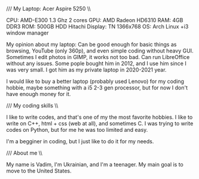 /// My Laptop: Acer Aspire 5250 \\\

CPU: AMD-E300 1.3 Ghz 2 cores
GPU: AMD Radeon HD6310
RAM: 4GB DDR3
ROM: 500GB HDD Hitachi
Display: TN 1366x768
OS: Arch Linux +i3 window manager

My opinion about my laptop: Can be good enough for basic things as browsing, YouTube (only 360p), and even simple coding without heavy GUI. Sometimes I edit photos in GIMP, it works not too bad. Can run LibreOffice without any issues. Some pople bought him in 2012, and I use him since I was very small. I got him as my private laptop in 2020-2021 year.

I would like to buy a better laptop (probably used Lenovo) for my coding hobbie, maybe something with a i5 2-3 gen processor, but for now I don't have enough money for it.


/// My coding skills \\\

I like to write codes, and that's one of my the most favorite hobbies. I like to write on C++, html + css (web at all), and sometimes C. I was trying to write codes on Python, but for me he was too limited and easy.

I'm a begginer in coding, but I just like to do it for my needs.

/// About me \\\

My name is Vadim, I'm Ukrainian, and I'm a teenager. My main goal is to move to the United States.
